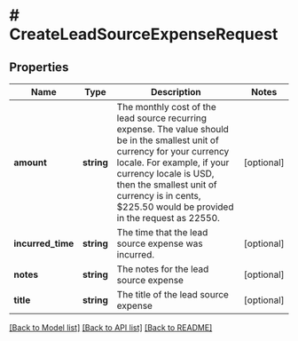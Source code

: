 # # CreateLeadSourceExpenseRequest

## Properties

Name | Type | Description | Notes
------------ | ------------- | ------------- | -------------
**amount** | **string** | The monthly cost of the lead source recurring expense. The value should be in the smallest unit of currency for your currency locale. For example, if your currency locale is USD, then the smallest unit of currency is in cents, $225.50 would be provided in the request as 22550. | [optional]
**incurred_time** | **string** | The time that the lead source expense was incurred. | [optional]
**notes** | **string** | The notes for the lead source expense | [optional]
**title** | **string** | The title of the lead source expense | [optional]

[[Back to Model list]](../../README.md#models) [[Back to API list]](../../README.md#endpoints) [[Back to README]](../../README.md)
